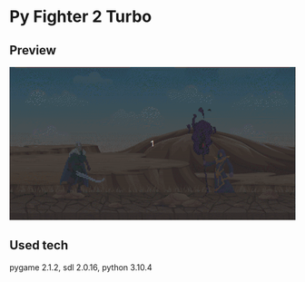 # Py Fighter 2 Turbo

## Preview

![](https://github.com/weitnow/pygame_fighter/blob/master/devlog/devlog2.gif)

## Used tech

pygame 2.1.2, sdl 2.0.16, python 3.10.4

